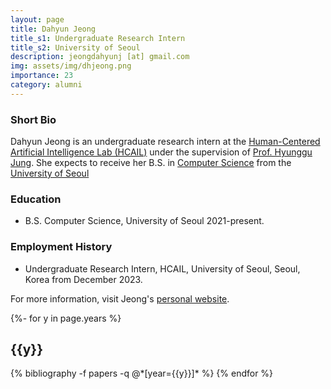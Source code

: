 ```yaml
---
layout: page
title: Dahyun Jeong
title_s1: Undergraduate Research Intern
title_s2: University of Seoul
description: jeongdahyunj [at] gmail.com
img: assets/img/dhjeong.png
importance: 23
category: alumni
---
```


### Short Bio
<p>Dahyun Jeong is an undergraduate research intern at the <a href="http://hcail.github.io">Human-Centered Artificial Intelligence Lab (HCAIL)</a> under the supervision of <a href="http://hyunggujung.com">Prof. Hyunggu Jung</a>.
She expects to receive her B.S. in <a href="https://engineering.uos.ac.kr/engineering/depart/cs/welcome.do">Computer Science</a> from the <a href="https://www.uos.ac.kr/">University of Seoul</a></p>

### Education
<ul>
<li> B.S. Computer Science, University of Seoul 2021-present.
</li>
</ul>

### Employment History
<ul>
<li>Undergraduate Research Intern, HCAIL, University of Seoul, Seoul, Korea from December 2023.
</li>
</ul>

For more information, visit Jeong's [personal website](https://bronging.github.io).

<!-- _pages/publications.md -->
<div class="publications">

{%- for y in page.years %}
  <h2 class="year">{{y}}</h2>
  {% bibliography -f papers -q @*[year={{y}}]* %}
{% endfor %}

</div>
